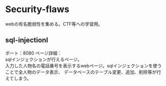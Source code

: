 # Security-flaws
webの有名脆弱性を集める。CTF等への学習用。

## sql-injectionl
ポート：8080
ページ詳細：   
sqlインジェクションが行えるページ。   
入力した人物名の電話番号を表示するwebページ。sqlインジェクションを使うことで全人物のデータ表示、
データベースのテーブル変更、追加、削除等が行えてしまう。

